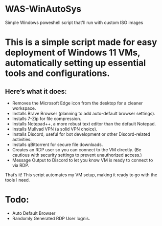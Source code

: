 # WAS-WinAutoSys
Simple Windows poweshell script that'll run with custom ISO images

# This is a simple script made for easy deployment of Windows 11 VMs, automatically setting up essential tools and configurations. 
## Here’s what it does:
- Removes the Microsoft Edge icon from the desktop for a cleaner workspace.
- Installs Brave Browser (planning to add auto-default browser settings).
- Installs 7-Zip for file compression.
- Installs Notepad++, a more robust text editor than the default Notepad.
- Installs Mullvad VPN (a solid VPN choice).
- Installs Discord, useful for bot development or other Discord-related activities.
- Installs qBittorrent for secure file downloads.
- Creates an RDP user so you can connect to the VM directly. (Be cautious with security settings to prevent unauthorized access.)
- Message Output to Discord to let you know VM is ready to connect to via RDP.
  
That’s it! This script automates my VM setup, making it ready to go with the tools I need.

# Todo:
- Auto Default Browser
- Randomly Generated RDP User lognis.

